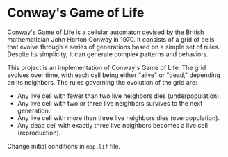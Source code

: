 # Conway's Game of Life

Conway's Game of Life is a cellular automaton devised by the British mathematician John Horton Conway in 1970. It consists of a grid of cells that evolve through a series of generations based on a simple set of rules. Despite its simplicity, it can generate complex patterns and behaviors.

This project is an implementation of Conway's Game of Life. The grid evolves over time, with each cell being either "alive" or "dead," depending on its neighbors. The rules governing the evolution of the grid are:

- Any live cell with fewer than two live neighbors dies (underpopulation).
- Any live cell with two or three live neighbors survives to the next generation.
- Any live cell with more than three live neighbors dies (overpopulation).
- Any dead cell with exactly three live neighbors becomes a live cell (reproduction).

Change initial conditions in `map.lif` file. 
